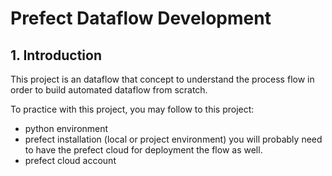 # Prefect Dataflow Development

## 1. Introduction
This project is an dataflow that concept to understand the process flow in order to build automated dataflow from scratch. 


To practice with this project, you may follow to this project: 
- python environment
- prefect installation (local or project environment) you will probably need to have the prefect cloud for deployment the flow as well. 
- prefect cloud account 
